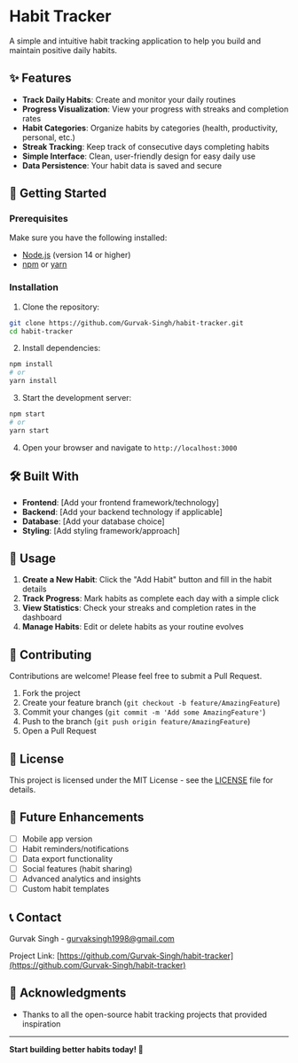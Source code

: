 # Habit Tracker

A simple and intuitive habit tracking application to help you build and maintain positive daily habits.

## ✨ Features

- **Track Daily Habits**: Create and monitor your daily routines
- **Progress Visualization**: View your progress with streaks and completion rates
- **Habit Categories**: Organize habits by categories (health, productivity, personal, etc.)
- **Streak Tracking**: Keep track of consecutive days completing habits
- **Simple Interface**: Clean, user-friendly design for easy daily use
- **Data Persistence**: Your habit data is saved and secure

## 🚀 Getting Started

### Prerequisites

Make sure you have the following installed:
- [Node.js](https://nodejs.org/) (version 14 or higher)
- [npm](https://www.npmjs.com/) or [yarn](https://yarnpkg.com/)

### Installation

1. Clone the repository:
```bash
git clone https://github.com/Gurvak-Singh/habit-tracker.git
cd habit-tracker
```

2. Install dependencies:
```bash
npm install
# or
yarn install
```

3. Start the development server:
```bash
npm start
# or
yarn start
```

4. Open your browser and navigate to `http://localhost:3000`

## 🛠️ Built With

- **Frontend**: [Add your frontend framework/technology]
- **Backend**: [Add your backend technology if applicable]
- **Database**: [Add your database choice]
- **Styling**: [Add styling framework/approach]

## 📱 Usage

1. **Create a New Habit**: Click the "Add Habit" button and fill in the habit details
2. **Track Progress**: Mark habits as complete each day with a simple click
3. **View Statistics**: Check your streaks and completion rates in the dashboard
4. **Manage Habits**: Edit or delete habits as your routine evolves

## 🤝 Contributing

Contributions are welcome! Please feel free to submit a Pull Request.

1. Fork the project
2. Create your feature branch (`git checkout -b feature/AmazingFeature`)
3. Commit your changes (`git commit -m 'Add some AmazingFeature'`)
4. Push to the branch (`git push origin feature/AmazingFeature`)
5. Open a Pull Request

## 📄 License

This project is licensed under the MIT License - see the [LICENSE](LICENSE) file for details.

## 🎯 Future Enhancements

- [ ] Mobile app version
- [ ] Habit reminders/notifications
- [ ] Data export functionality
- [ ] Social features (habit sharing)
- [ ] Advanced analytics and insights
- [ ] Custom habit templates

## 📞 Contact

Gurvak Singh - gurvaksingh1998@gmail.com

Project Link: [https://github.com/Gurvak-Singh/habit-tracker](https://github.com/Gurvak-Singh/habit-tracker)

## 🙏 Acknowledgments

- Thanks to all the open-source habit tracking projects that provided inspiration

---

**Start building better habits today! 🌟**
